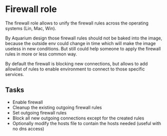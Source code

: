 # Firewall role

The firewall role allows to unify the firewall rules across the operating systems (Lin, Mac, Win).

By Aquarium design those firewall rules should not be baked into the image, because the outside env
could change in time which will make the image useless in new conditions. But still could help
someone to apply the firewall rules in more or less common way.

By default the firewall is blocking new connections, but allows to add allowlist of rules to
enable environment to connect to those specific services.

## Tasks

* Enable firewall
* Cleanup the existing outgoing firewall rules
* Set outgoing firewall rules
* Block all new outgoing connections except for the created rules
* Optionally modify the hosts file to contain the hosts needed (useful with no dns access)
